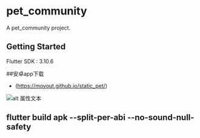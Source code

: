 # pet_community

A pet_community project.

## Getting Started
  Flutter SDK : 3.10.6
 

##安卓app下载
- (https://moyout.github.io/static_pet/)

![alt 属性文本]([https://moyout.github.io/static_pet/cr_code.png])  

## flutter build apk   --split-per-abi --no-sound-null-safety
